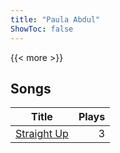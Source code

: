 ```yaml
---
title: "Paula Abdul"
ShowToc: false
---
```


{{< more >}}

## Songs
Title | Plays 
----- | -----: 
[Straight Up](/songs/straight-up) | 3

